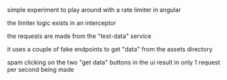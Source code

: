 simple experiment to play around with a rate limiter in angular

the limiter logic exists in an interceptor

the requests are made from the "test-data" service

it uses a couple of fake endpoints to get "data" from the assets directory

spam clicking on the two "get data" buttons in the ui result in only 1 request per second being made
